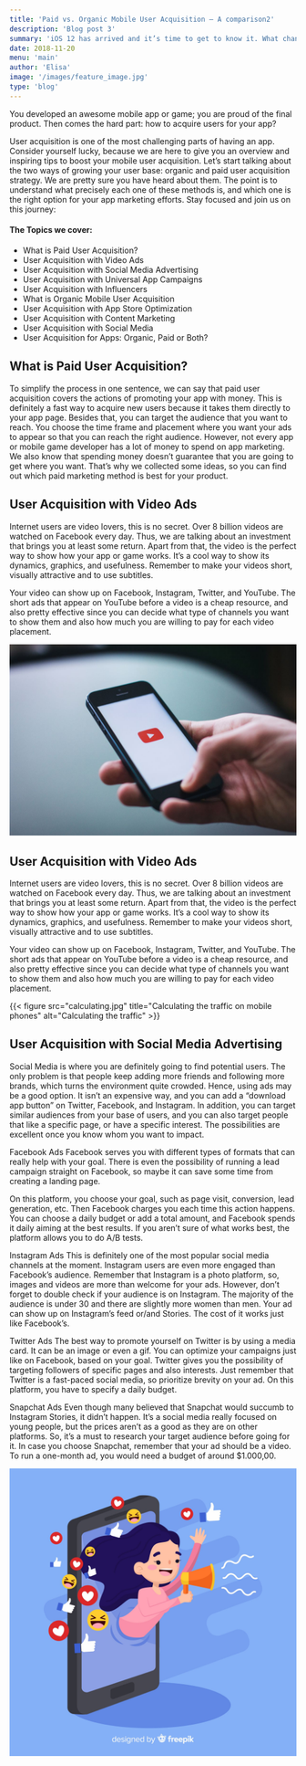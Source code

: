 ```yaml
---
title: 'Paid vs. Organic Mobile User Acquisition – A comparison2'
description: 'Blog post 3'
summary: 'iOS 12 has arrived and it’s time to get to know it. What changed? How can help your app or game’s success?'
date: 2018-11-20
menu: 'main'
author: 'Elisa'
image: '/images/feature_image.jpg'
type: 'blog'
---
```


You developed an awesome mobile app or game; you are proud of the final product. Then comes the hard part: how to acquire users for your app?

User acquisition is one of the most challenging parts of having an app. Consider yourself lucky, because we are here to give you an overview and inspiring tips to boost your mobile user acquisition. Let’s start talking about the two ways of growing your user base: organic and paid user acquisition strategy. We are pretty sure you have heard about them. The point is to understand what precisely each one of these methods is, and which one is the right option for your app marketing efforts. Stay focused and join us on this journey:

#### The Topics we cover:

- What is Paid User Acquisition?
- User Acquisition with Video Ads
- User Acquisition with Social Media Advertising
- User Acquisition with Universal App Campaigns
- User Acquisition with Influencers
- What is Organic Mobile User Acquisition
- User Acquisition with App Store Optimization
- User Acquisition with Content Marketing
- User Acquisition with Social Media
- User Acquisition for Apps: Organic, Paid or Both?

## What is Paid User Acquisition?

To simplify the process in one sentence, we can say that paid user acquisition covers the actions of promoting your app with money.
This is definitely a fast way to acquire new users because it takes them directly to your app page. Besides that, you can target the audience that you want to reach. You choose the time frame and placement where you want your ads to appear so that you can reach the right audience. However, not every app or mobile game developer has a lot of money to spend on app marketing. We also know that spending money doesn’t guarantee that you are going to get where you want. That’s why we collected some ideas, so you can find out which paid marketing method is best for your product.

## User Acquisition with Video Ads

Internet users are video lovers, this is no secret. Over 8 billion videos are watched on Facebook every day. Thus, we are talking about an investment that brings you at least some return. Apart from that, the video is the perfect way to show how your app or game works. It’s a cool way to show its dynamics, graphics, and usefulness. Remember to make your videos short, visually attractive and to use subtitles.

Your video can show up on Facebook, Instagram, Twitter, and YouTube. The short ads that appear on YouTube before a video is a cheap resource, and also pretty effective since you can decide what type of channels you want to show them and also how much you are willing to pay for each video placement.

![youtube on a mobile phone](mobile-phone.jpg)

## User Acquisition with Video Ads

Internet users are video lovers, this is no secret. Over 8 billion videos are watched on Facebook every day. Thus, we are talking about an investment that brings you at least some return. Apart from that, the video is the perfect way to show how your app or game works. It’s a cool way to show its dynamics, graphics, and usefulness. Remember to make your videos short, visually attractive and to use subtitles.

Your video can show up on Facebook, Instagram, Twitter, and YouTube. The short ads that appear on YouTube before a video is a cheap resource, and also pretty effective since you can decide what type of channels you want to show them and also how much you are willing to pay for each video placement.

{{< figure src="calculating.jpg" title="Calculating the traffic on mobile phones" alt="Calculating the traffic" >}}


## User Acquisition with Social Media Advertising

Social Media is where you are definitely going to find potential users. The only problem is that people keep adding more friends and following more brands, which turns the environment quite crowded. Hence, using ads may be a good option. It isn’t an expensive way, and you can add a “download app button” on Twitter, Facebook, and Instagram. In addition, you can target similar audiences from your base of users, and you can also target people that like a specific page, or have a specific interest. The possibilities are excellent once you know whom you want to impact.

Facebook Ads Facebook serves you with different types of formats that can really help with your goal. There is even the possibility of running a lead campaign straight on Facebook, so maybe it can save some time from creating a landing page.

On this platform, you choose your goal, such as page visit, conversion, lead generation, etc. Then Facebook charges you each time this action happens. You can choose a daily budget or add a total amount, and Facebook spends it daily aiming at the best results. If you aren’t sure of what works best, the platform allows you to do A/B tests.

Instagram Ads This is definitely one of the most popular social media channels at the moment. Instagram users are even more engaged than Facebook’s audience. Remember that Instagram is a photo platform, so, images and videos are more than welcome for your ads. However, don’t forget to double check if your audience is on Instagram. The majority of the audience is under 30 and there are slightly more women than men. Your ad can show up on Instagram’s feed or/and Stories. The cost of it works just like Facebook’s.

Twitter Ads The best way to promote yourself on Twitter is by using a media card. It can be an image or even a gif. You can optimize your campaigns just like on Facebook, based on your goal. Twitter gives you the possibility of targeting followers of specific pages and also interests. Just remember that Twitter is a fast-paced social media, so prioritize brevity on your ad. On this platform, you have to specify a daily budget.

Snapchat Ads Even though many believed that Snapchat would succumb to Instagram Stories, it didn’t happen. It’s a social media really focused on young people, but the prices aren’t as a good as they are on other platforms. So, it’s a must to research your target audience before going for it. In case you choose Snapchat, remember that your ad should be a video. To run a one-month ad, you would need a budget of around \$1.000,00.

![social media image](social-media.jpg)


